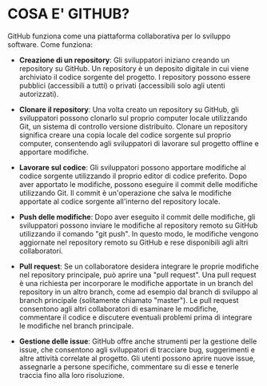 # COSA E' GITHUB?

GitHub funziona come una piattaforma collaborativa per lo sviluppo software. Come funziona:

- **Creazione di un repository**: Gli sviluppatori iniziano creando un repository su GitHub. Un repository è un deposito digitale in cui viene archiviato il codice sorgente del progetto. I repository possono essere pubblici (accessibili a tutti) o privati (accessibili solo agli utenti autorizzati).

- **Clonare il repository**: Una volta creato un repository su GitHub, gli sviluppatori possono clonarlo sul proprio computer locale utilizzando Git, un sistema di controllo versione distribuito. Clonare un repository significa creare una copia locale del codice sorgente sul proprio computer, consentendo agli sviluppatori di lavorare sul progetto offline e apportare modifiche.

- **Lavorare sul codice**: Gli sviluppatori possono apportare modifiche al codice sorgente utilizzando il proprio editor di codice preferito. Dopo aver apportato le modifiche, possono eseguire il commit delle modifiche utilizzando Git. Il commit è un'operazione che salva le modifiche apportate al codice sorgente all'interno del repository locale.

- **Push delle modifiche**: Dopo aver eseguito il commit delle modifiche, gli sviluppatori possono inviare le modifiche al repository remoto su GitHub utilizzando il comando "git push". In questo modo, le modifiche vengono aggiornate nel repository remoto su GitHub e rese disponibili agli altri collaboratori.

- **Pull request**: Se un collaboratore desidera integrare le proprie modifiche nel repository principale, può aprire una "pull request". Una pull request è una richiesta per incorporare le modifiche apportate in un branch del repository in un altro branch, come ad esempio dal branch di sviluppo al branch principale (solitamente chiamato "master"). Le pull request consentono agli altri collaboratori di esaminare le modifiche, commentare il codice e discutere eventuali problemi prima di integrare le modifiche nel branch principale.

- **Gestione delle issue**: GitHub offre anche strumenti per la gestione delle issue, che consentono agli sviluppatori di tracciare bug, suggerimenti e altre attività correlate al progetto. Gli utenti possono aprire nuove issue, assegnarle a persone specifiche, commentare su di esse e tenerle traccia fino alla loro risoluzione.